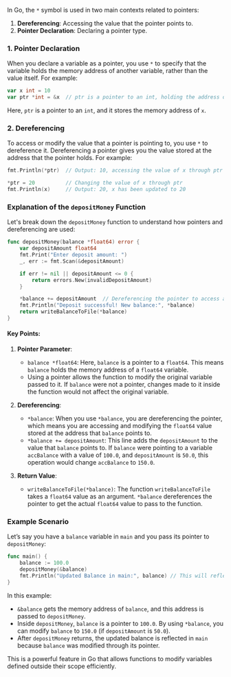 In Go, the `*` symbol is used in two main contexts related to pointers:

1. **Dereferencing**: Accessing the value that the pointer points to.
2. **Pointer Declaration**: Declaring a pointer type.

### 1. **Pointer Declaration**

When you declare a variable as a pointer, you use `*` to specify that the variable holds the memory address of another variable, rather than the value itself. For example:

```go
var x int = 10
var ptr *int = &x  // ptr is a pointer to an int, holding the address of x
```

Here, `ptr` is a pointer to an `int`, and it stores the memory address of `x`.

### 2. **Dereferencing**

To access or modify the value that a pointer is pointing to, you use `*` to dereference it. Dereferencing a pointer gives you the value stored at the address that the pointer holds. For example:

```go
fmt.Println(*ptr)  // Output: 10, accessing the value of x through ptr

*ptr = 20          // Changing the value of x through ptr
fmt.Println(x)     // Output: 20, x has been updated to 20
```

### Explanation of the `depositMoney` Function

Let's break down the `depositMoney` function to understand how pointers and dereferencing are used:

```go
func depositMoney(balance *float64) error {
	var depositAmount float64
	fmt.Print("Enter deposit amount: ")
	_, err := fmt.Scan(&depositAmount)

	if err != nil || depositAmount <= 0 {
		return errors.New(invalidDepositAmount)
	}

	*balance += depositAmount  // Dereferencing the pointer to access and modify the balance
	fmt.Println("Deposit successful! New balance:", *balance)
	return writeBalanceToFile(*balance)
}
```

#### Key Points:

1. **Pointer Parameter**:

   - `balance *float64`: Here, `balance` is a pointer to a `float64`. This means `balance` holds the memory address of a `float64` variable.
   - Using a pointer allows the function to modify the original variable passed to it. If `balance` were not a pointer, changes made to it inside the function would not affect the original variable.

2. **Dereferencing**:

   - `*balance`: When you use `*balance`, you are dereferencing the pointer, which means you are accessing and modifying the `float64` value stored at the address that `balance` points to.
   - `*balance += depositAmount`: This line adds the `depositAmount` to the value that `balance` points to. If `balance` were pointing to a variable `accBalance` with a value of `100.0`, and `depositAmount` is `50.0`, this operation would change `accBalance` to `150.0`.

3. **Return Value**:
   - `writeBalanceToFile(*balance)`: The function `writeBalanceToFile` takes a `float64` value as an argument. `*balance` dereferences the pointer to get the actual `float64` value to pass to the function.

### Example Scenario

Let’s say you have a `balance` variable in `main` and you pass its pointer to `depositMoney`:

```go
func main() {
    balance := 100.0
    depositMoney(&balance)
    fmt.Println("Updated Balance in main:", balance) // This will reflect changes
}
```

In this example:

- `&balance` gets the memory address of `balance`, and this address is passed to `depositMoney`.
- Inside `depositMoney`, `balance` is a pointer to `100.0`. By using `*balance`, you can modify `balance` to `150.0` (if `depositAmount` is `50.0`).
- After `depositMoney` returns, the updated balance is reflected in `main` because `balance` was modified through its pointer.

This is a powerful feature in Go that allows functions to modify variables defined outside their scope efficiently.

